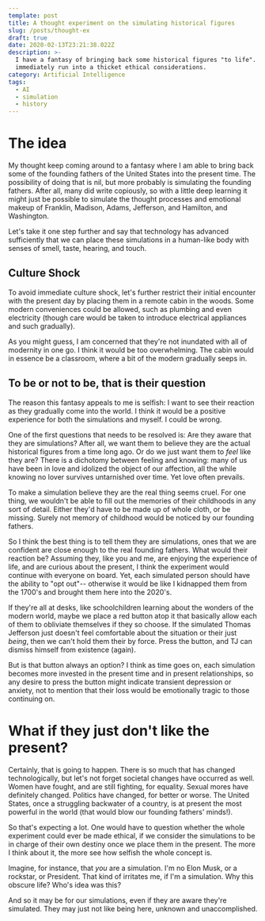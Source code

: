 ```yaml
---
template: post
title: A thought experiment on the simulating historical figures
slug: /posts/thought-ex
draft: true
date: 2020-02-13T23:21:38.022Z
description: >-
  I have a fantasy of bringing back some historical figures "to life".  I
  immediately run into a thicket ethical considerations.
category: Artificial Intelligence
tags:
  - AI
  - simulation
  - history
---
```

# The idea

My thought keep coming around to a fantasy where I am able to bring back some of the founding fathers of the  United States into the present time. The possibility of doing that is nil, but more probably is simulating the founding fathers. After all, many did write copiously, so with a little deep learning it might just be possible to simulate the thought processes and emotional makeup of Franklin, Madison, Adams, Jefferson, and Hamilton, and Washington. 

Let's take it one step further and say that technology has advanced sufficiently that we can place these simulations in a human-like body with senses of smell, taste, hearing, and touch. 

## Culture Shock

To avoid immediate culture shock, let's further restrict their initial encounter with the present day by placing them in a remote cabin in the woods. Some modern conveniences could be allowed, such as plumbing and even electricity (though care would be taken to introduce electrical appliances and such gradually).

As you might guess, I am concerned that they're not inundated with all of modernity in one go. I think it would be too overwhelming. The cabin would in essence be a classroom, where a bit of the modern gradually seeps in.  

## To be or not to be, that is their question

The reason this fantasy appeals to me is selfish:  I want to see their reaction as they gradually come into the world.  I think it would be a positive experience for both the simulations and myself.  I could be wrong.

One of the first questions that needs to be resolved is: Are they aware that they are simulations? After all, we want them to believe they are the actual historical figures from a time long ago.  Or do we just want them to _feel_ like they are?  There is a dichotomy between feeling and knowing: many of us have been in love and idolized the object of our affection, all the while knowing no lover survives untarnished over time. Yet love often prevails.

To make a simulation believe they are the real thing seems cruel.  For one thing, we wouldn't be able to fill out the memories of their childhoods in any sort of detail.  Either they'd have to be made up of whole cloth, or be missing.  Surely not memory of childhood would be noticed by our founding fathers. 

So I think the best thing is to tell them they are simulations, ones that we are confident are close enough to the real founding fathers. What would their reaction be? Assuming they, like you and me, are enjoying the experience of life, and are curious about the present, I think the experiment would continue with everyone on board. Yet, each simulated person should have the ability to "opt out"-- otherwise it would be like I kidnapped them from the 1700's and brought them here into the 2020's.  

If they're all at desks, like schoolchildren learning about the wonders of the modern world, maybe we place a red button atop it that basically allow each of them to obliviate themselves if they so choose. If the simulated Thomas Jefferson just doesn't feel comfortable about the situation or their just _being_, then we can't hold them their by force. Press the button, and TJ can dismiss himself from existence (again).

But is that button always an option? I think as time goes on, each simulation becomes more invested in the present time and in present relationships, so any desire to press the button might indicate transient depression or anxiety, not to mention that their loss would be emotionally tragic to those continuing on.

# What if they just don't like the present?

Certainly, that is going to happen.  There is so much that has changed technologically, but let's not forget societal changes have occurred as well.  Women have fought, and are still fighting, for equality. Sexual mores have definitely changed. Politics have changed, for better or worse. The United States, once a struggling backwater of a country, is at present the most powerful in the world (that would blow our founding fathers' minds!).

So that's expecting a lot.  One would have to question whether the whole experiment could ever be made ethical, if we consider the simulations to be in charge of their own destiny once we place them in the present. The more I think about it, the more see how selfish the whole concept is.

Imagine, for instance, that _you_ are a simulation.  I'm no Elon Musk, or a rockstar, or President.  That kind of irritates me, if I'm a simulation.  Why this obscure life? Who's idea was this?

And so it may be for our simulations, even if they are aware they're simulated. They may just not like being here, unknown and unaccomplished.
